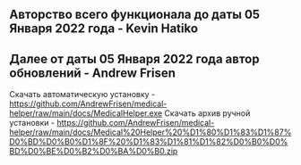 ## Авторство всего функционала до даты 05 Января 2022 года - Kevin Hatiko
## Далее от даты 05 Января 2022 года автор обновлений - Andrew Frisen
Скачать автоматическую установку - https://github.com/AndrewFrisen/medical-helper/raw/main/docs/MedicalHelper.exe
Скачать архив ручной установки - https://github.com/AndrewFrisen/medical-helper/raw/main/docs/Medical%20Helper%20%D1%80%D1%83%D1%87%D0%BD%D0%B0%D1%8F%20%D1%83%D1%81%D1%82%D0%B0%D0%BD%D0%BE%D0%B2%D0%BA%D0%B0.zip
